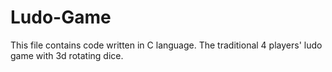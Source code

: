 # Ludo-Game
This file contains code written in C language.
The traditional 4 players' ludo game with 3d rotating dice.
